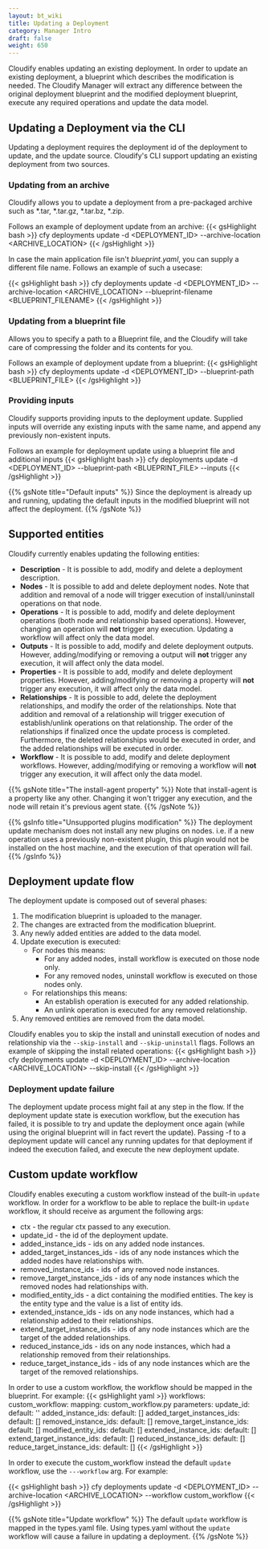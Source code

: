 ```yaml
---
layout: bt_wiki
title: Updating a Deployment
category: Manager Intro
draft: false
weight: 650
---
```


Cloudify enables updating an existing deployment. In order to update an existing deployment,
a blueprint which describes the modification is needed. The Cloudify Manager will
extract any difference between the original deployment blueprint and the modified deployment 
blueprint, execute any required operations and update the data model.

## Updating a Deployment via the CLI
Updating a deployment requires the deployment id of the deployment to update, 
and the update source. Cloudify's CLI support updating an existing deployment from two sources.

### Updating from an archive
Cloudify allows you to update a deployment from a pre-packaged archive such as *.tar, *.tar.gz, *.tar.bz, *.zip.

Follows an example of deployment update from an archive:
{{< gsHighlight  bash >}}
cfy deployments update -d <DEPLOYMENT_ID> --archive-location <ARCHIVE_LOCATION>
{{< /gsHighlight >}}

In case the main application file isn't *blueprint.yaml*, you can supply a different file name. Follows an example of such a usecase:

{{< gsHighlight  bash >}}
cfy deployments update -d <DEPLOYMENT_ID> --archive-location <ARCHIVE_LOCATION> --blueprint-filename <BLUEPRINT_FILENAME>
{{< /gsHighlight >}}

### Updating from a blueprint file
Allows you to specify a path to a Blueprint file, and the Cloudify will take care of compressing the folder and its contents for you.

Follows an example of deployment update from a blueprint:
{{< gsHighlight  bash >}}
cfy deployments update -d <DEPLOYMENT_ID> --blueprint-path <BLUEPRINT_FILE>
{{< /gsHighlight >}}


### Providing inputs
Cloudify supports providing inputs to the deployment update. Supplied inputs will override any existing
inputs with the same name, and append any previously non-existent inputs. 

Follows an example for deployment update using a blueprint file and additional inputs
{{< gsHighlight  bash >}}
cfy deployments update -d <DEPLOYMENT_ID> --blueprint-path <BLUEPRINT_FILE> --inputs <INPUTS>
{{< /gsHighlight >}}

{{% gsNote title="Default inputs" %}}
Since the deployment is already up and running, updating the default inputs in the 
modified blueprint will not affect the deployment.
{{% /gsNote %}}

## Supported entities
Cloudify currently enables updating the following entities:

 * **Description** - It is possible to add, modify and delete a deployment description.
 * **Nodes** - It is possible to add and delete deployment nodes. Note that addition and removal 
 of a node will trigger execution of install/uninstall operations on that node.
 * **Operations** - It is possible to add, modify and delete deployment operations (both node and 
 relationship based operations). However, changing an operation will **not** 
 trigger any execution. Updating a workflow will affect only the data model. 
 * **Outputs** - It is possible to add, modify and delete deployment outputs. However, 
 adding/modifying or removing a output will **not** trigger any execution, it 
 will affect only the data model. 
 * **Properties** - It is possible to add, modify and delete deployment properties. However,
 adding/modifying or removing a property will **not** trigger any execution, it
 will affect only the data model. 
 * **Relationships** - It is possible to add, delete the deployment relationships, and modify the order of the relationships. 
 Note that addition and removal of a relationship will trigger execution of establish/unlink operations on that relationship.
 The order of the relationships if finalized once the update process is completed. Furthermore, the deleted relationships
 would be executed in order, and the added relationships will be executed in order.
 * **Workflow** - It is possible to add, modify and delete deployment workflows. However, 
 adding/modifying or removing a workflow will **not** trigger any execution, it
 will affect only the data model. 

{{% gsNote title="The install-agent property" %}}
Note that install-agent is a property like any other. Changing it won't trigger any
execution, and the node will retain it's previous agent state.
{{% /gsNote %}}

{{% gsInfo title="Unsupported plugins modification" %}}
The deployment update mechanism does not install any new plugins on nodes. i.e.
if a new operation uses a previously non-existent plugin, this plugin would not be installed
on the host machine, and the execution of that operation will fail.
{{% /gsInfo %}}




## Deployment update flow
The deployment update is composed out of several phases:

 1. The modification blueprint is uploaded to the manager.
 2. The changes are extracted from the modification blueprint.
 3. Any newly added entities are added to the data model.
 4. Update execution is executed:
    * For nodes this means:
        * For any added nodes, install workflow is executed on those node only.
        * For any removed nodes, uninstall workflow is executed on those nodes only.
    * For relationships this means:
        * An establish operation is executed for any added relationship.
        * An unlink operation is executed for any removed relationship.
 5. Any removed entities are removed from the data model.
 
Cloudify enables you to skip the install and uninstall execution of nodes and relationship
via the `--skip-install` and `--skip-uninstall` flags. 
Follows an example of skipping the install related operations:
{{< gsHighlight  bash >}}
cfy deployments update -d <DEPLOYMENT_ID> --archive-location <ARCHIVE_LOCATION> --skip-install
{{< /gsHighlight >}}

### Deployment update failure
The deployment update process might fail at any step in the flow. If the deployment update state is execution workflow, 
but the execution has failed, it is possible to try and update the deployment once again (while using the original blueprint
will in fact revert the update). Passing -f to a deployment update will cancel any running updates for that deployment
if indeed the execution failed, and execute the new deployment update.

## Custom update workflow
Cloudify enables executing a custom workflow instead of the built-in `update` workflow.
In order for a workflow to be able to replace the built-in `update` workflow, it should 
receive as argument the following args:

 * ctx - the regular ctx passed to any execution.
 * update_id - the id of the deployment update.
 * added_instance_ids - ids on any added node instances.
 * added_target_instances_ids - ids of any node instances which the added nodes have relationships with. 
 * removed_instance_ids - ids of any removed node instances.
 * remove_target_instance_ids - ids of any node instances which the removed nodes had relationships with.
 * modified_entity_ids - a dict containing the modified entities. The key is the entity type and the value 
 is a list of entity ids.
 * extended_instance_ids - ids on any node instances, which had a relationship added to their relationships.
 * extend_target_instance_ids - ids of any node instances which are the target of the added relationships.
 * reduced_instance_ids - ids on any node instances, which had a relationship removed from their relationships.
 * reduce_target_instance_ids - ids of any node instances which are the target of the removed relationships.
 
In order to use a custom workflow, the workflow should be mapped in the blueprint. For example:
{{< gsHighlight  yaml >}}
workflows:
  custom_workflow:
    mapping: custom_workflow.py
    parameters:
      update_id:
        default: ''
      added_instance_ids:
        default: []
      added_target_instances_ids:
        default: []
      removed_instance_ids:
        default: []
      remove_target_instance_ids:
        default: []
      modified_entity_ids:
        default: []
      extended_instance_ids:
        default: []
      extend_target_instance_ids:
        default: []
      reduced_instance_ids:
        default: []
      reduce_target_instance_ids:
        default: []
{{< /gsHighlight >}}

In order to execute the custom_workflow instead the default `update` workflow, use the `---workflow` arg. For example:

{{< gsHighlight  bash >}}
cfy deployments update -d <DEPLOYMENT_ID> --archive-location <ARCHIVE_LOCATION> --workflow custom_workflow
{{< /gsHighlight >}}

{{% gsNote title="Update workflow" %}}
The default `update` workflow is mapped in the types.yaml file. Using types.yaml without
the `update` workflow will cause a failure in updating a deployment.
{{% /gsNote %}}

